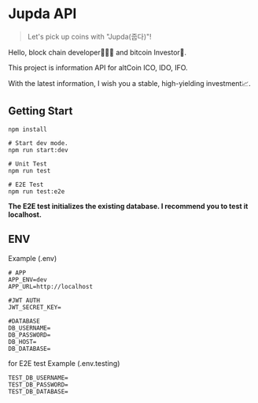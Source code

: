 # Jupda API

> Let's pick up coins with "Jupda(줍다)"!

Hello, block chain developer🧑🏻‍💻 and bitcoin Investor🤑.

This project is information API for altCoin ICO, IDO, IFO.

With the latest information, I wish you a stable, high-yielding investment📈.

## Getting Start

```
npm install

# Start dev mode.
npm run start:dev

# Unit Test
npm run test

# E2E Test
npm run test:e2e
```

**The E2E test initializes the existing database. I recommend you to test it localhost.**

## ENV

Example (.env)

```
# APP
APP_ENV=dev
APP_URL=http://localhost

#JWT AUTH
JWT_SECRET_KEY=

#DATABASE
DB_USERNAME=
DB_PASSWORD=
DB_HOST=
DB_DATABASE=
```

for E2E test Example (.env.testing)

```
TEST_DB_USERNAME=
TEST_DB_PASSWORD=
TEST_DB_DATABASE=
```

